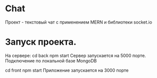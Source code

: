 # Chat
Проект - текстовый чат с применением MERN и библиотеки socket.io

# Запуск проекта.
На сервере:
cd back
npm start 
Сервер запускается на 5000 порте. Подключение по локальной базе MongoDB 

cd front
npm start
Приложение запускается на 3000 порте
